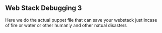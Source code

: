 ## Web Stack Debugging 3
Here we do the actual puppet file that can save your webstack just incase of fire or water or other humanly and other natual disasters
